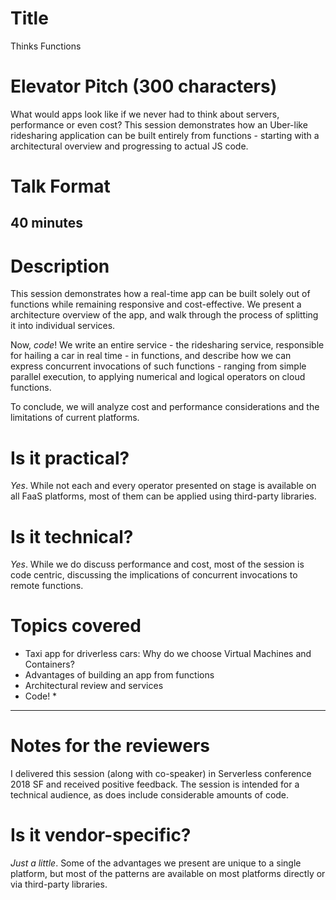 # Title
Thinks Functions

# Elevator Pitch (300 characters)
What would apps look like if we never had to think about servers, performance or even cost? This session demonstrates how an Uber-like ridesharing application can be built entirely from functions -  starting with a architectural overview and progressing to actual JS code.


# Talk Format
40 minutes
---

# Description
This session demonstrates how a real-time app can be built solely out of functions while remaining responsive and cost-effective. We present a architecture overview of the app, and walk through the process of splitting it into individual services.

Now, *code*! We write an entire service - the ridesharing service, responsible for hailing a car in real time - in functions, and describe how we can express concurrent invocations of such functions - ranging from simple parallel execution, to applying numerical and logical operators on cloud functions.

To conclude, we will analyze cost and performance considerations and the limitations of current platforms.

# Is it practical?
_Yes_. While not each and every operator presented on stage is available on all FaaS platforms, most of them can be applied using third-party libraries.

# Is it technical?
_Yes_. While we do discuss performance and cost, most of the session is code centric, discussing the implications of concurrent invocations to remote functions.


# Topics covered
* Taxi app for driverless cars: Why do we choose Virtual Machines and Containers?
* Advantages of building an app from functions
* Architectural review and services
* Code!
  * 

---

# Notes for the reviewers
I delivered this session (along with co-speaker) in Serverless conference 2018 SF and received positive feedback. The session is intended for a technical audience, as does include considerable amounts of code.

# Is it vendor-specific?
_Just a little_. Some of the advantages we present are unique to a single platform, but most of the patterns are available on most platforms directly or via third-party libraries.
